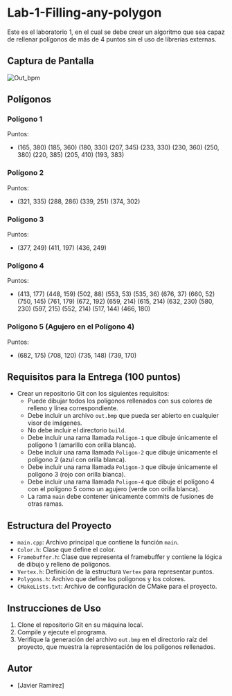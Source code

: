# Lab-1-Filling-any-polygon
Este es el laboratorio 1, en el cual se debe crear un algoritmo que sea capaz de rellenar polígonos de más de 4 puntos sin el uso de librerías externas.

## Captura de Pantalla

![Out_bpm](images/ejemplo.png)
## Polígonos

### Polígono 1
Puntos:
- (165, 380) (185, 360) (180, 330) (207, 345) (233, 330) (230, 360) (250, 380) (220, 385) (205, 410) (193, 383)

### Polígono 2
Puntos:
- (321, 335) (288, 286) (339, 251) (374, 302)

### Polígono 3
Puntos:
- (377, 249) (411, 197) (436, 249)

### Polígono 4
Puntos:
- (413, 177) (448, 159) (502, 88) (553, 53) (535, 36) (676, 37) (660, 52)
(750, 145) (761, 179) (672, 192) (659, 214) (615, 214) (632, 230) (580, 230)
(597, 215) (552, 214) (517, 144) (466, 180)

### Polígono 5 (Agujero en el Polígono 4)
Puntos:
- (682, 175) (708, 120) (735, 148) (739, 170)

## Requisitos para la Entrega (100 puntos)

- Crear un repositorio Git con los siguientes requisitos:
  - Puede dibujar todos los polígonos rellenados con sus colores de relleno y línea correspondiente.
  - Debe incluir un archivo `out.bmp` que pueda ser abierto en cualquier visor de imágenes.
  - No debe incluir el directorio `build`.
  - Debe incluir una rama llamada `Poligon-1` que dibuje únicamente el polígono 1 (amarillo con orilla blanca).
  - Debe incluir una rama llamada `Poligon-2` que dibuje únicamente el polígono 2 (azul con orilla blanca).
  - Debe incluir una rama llamada `Poligon-3` que dibuje únicamente el polígono 3 (rojo con orilla blanca).
  - Debe incluir una rama llamada `Poligon-4` que dibuje el polígono 4 con el polígono 5 como un agujero (verde con orilla blanca).
  - La rama `main` debe contener únicamente commits de fusiones de otras ramas.

## Estructura del Proyecto

- `main.cpp`: Archivo principal que contiene la función `main`.
- `Color.h`: Clase que define el color.
- `Framebuffer.h`: Clase que representa el framebuffer y contiene la lógica de dibujo y relleno de polígonos.
- `Vertex.h`: Definición de la estructura `Vertex` para representar puntos.
- `Polygons.h`: Archivo que define los polígonos y los colores.
- `CMakeLists.txt`: Archivo de configuración de CMake para el proyecto.

## Instrucciones de Uso

1. Clone el repositorio Git en su máquina local.
2. Compile y ejecute el programa.
3. Verifique la generación del archivo `out.bmp` en el directorio raíz del proyecto, que muestra la representación de los polígonos rellenados.

## Autor

- [Javier Ramírez]
